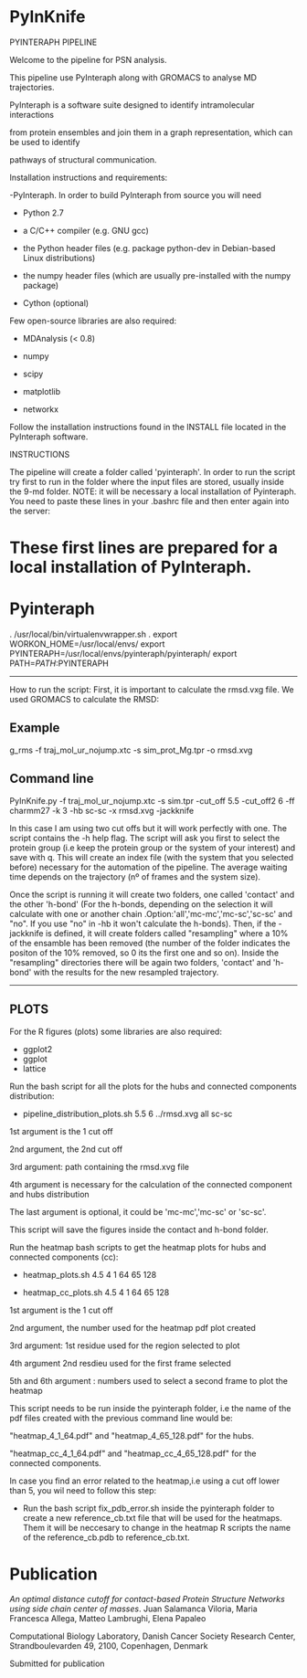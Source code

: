 # PyInKnife

PYINTERAPH PIPELINE

Welcome to the pipeline for PSN analysis.

This pipeline use PyInteraph along with GROMACS to analyse MD trajectories.

PyInteraph is a software suite designed to identify intramolecular interactions

from protein ensembles and join them in a graph representation, which can be used to identify

pathways of structural communication.

Installation instructions and requirements: 

-PyInteraph. In order to build PyInteraph from source you will need

- Python 2.7

- a C/C++ compiler (e.g. GNU gcc)

- the Python header files (e.g. package python-dev in Debian-based Linux distributions)

- the numpy header files (which are usually pre-installed with the numpy package)

- Cython (optional)



Few open-source libraries are also required:


- MDAnalysis (< 0.8)

- numpy 

- scipy 

- matplotlib 

- networkx 

Follow the installation instructions found in the INSTALL file located in the PyInteraph software.


INSTRUCTIONS

The pipeline will create a folder called 'pyinteraph'. In order to run the script try first to run in the folder where the input files are stored, usually inside the 9-md folder.
NOTE: it will be necessary a local installation of Pyinteraph. You need to paste these lines in your .bashrc file and then enter again into the server:

# These first lines are prepared for a local installation of PyInteraph.
# Pyinteraph
. /usr/local/bin/virtualenvwrapper.sh . 
export WORKON_HOME=/usr/local/envs/
export PYINTERAPH=/usr/local/envs/pyinteraph/pyinteraph/ 
export PATH=$PATH:$PYINTERAPH

---------

How to run the script:
First, it is important to calculate the rmsd.vxg file. We used GROMACS to calculate the RMSD: 
## Example
g_rms -f traj_mol_ur_nojump.xtc -s sim_prot_Mg.tpr -o rmsd.xvg 



## Command line
PyInKnife.py -f traj_mol_ur_nojump.xtc -s sim.tpr -cut_off 5.5 -cut_off2 6 -ff charmm27 -k 3 -hb sc-sc -x rmsd.xvg -jackknife

In this case I am using two cut offs but it will work perfectly with one. 
The script contains the -h help flag.
The script will ask you first to select the protein group (i.e keep the protein group or the system of your interest) and save with q. This will create an index file (with the system that you selected before) necessary for the automation of the pipeline.
The average waiting time depends on the trajectory (nº of frames and the system size).

Once the script is running it will create two folders, one called 'contact' and the other 'h-bond' (For the h-bonds, depending on the selection it will calculate with one or another chain .Option:'all','mc-mc','mc-sc','sc-sc' and "no". If you  use "no" in -hb  it won't calculate the h-bonds). Then, if the -jackknife is defined, it will create folders called "resampling" where a 10% of the ensamble has been removed (the number of the folder indicates the positon of the 10% removed, so 0 its the first one and so on).  Inside the "resampling" directories there will be again two folders, 'contact' and 'h-bond' with the results for the new resampled trajectory. 

------
PLOTS
------
For the R figures (plots) some libraries are also required:
- ggplot2
- ggplot
- lattice


Run the bash script for all the plots for the hubs and connected components distribution: 

- pipeline_distribution_plots.sh 5.5 6 ../rmsd.xvg all sc-sc


1st argument is the 1 cut off

2nd argument, the 2nd cut off

3rd argument: path containing the rmsd.xvg file

4th argument is necessary for the calculation of the connected component and hubs distribution

The last argument is optional, it could be 'mc-mc','mc-sc' or 'sc-sc'.

This script will save the figures inside the contact and h-bond folder. 

Run the heatmap bash scripts to get the heatmap plots for hubs and connected components (cc): 

- heatmap_plots.sh 4.5 4 1 64 65 128

- heatmap_cc_plots.sh 4.5 4 1 64 65 128

1st argument is the 1 cut off

2nd argument, the number used for the heatmap pdf plot created

3rd argument: 1st residue used for the region selected to plot

4th argument 2nd resdieu used for the first frame selected

5th and 6th argument : numbers used to select a second frame to plot the heatmap

This script needs to be run inside the pyinteraph folder, i.e the name of the pdf files created with the previous command line would be:

  "heatmap_4_1_64.pdf" and "heatmap_4_65_128.pdf" for the hubs. 
  
  "heatmap_cc_4_1_64.pdf" and "heatmap_cc_4_65_128.pdf" for the connected components. 



In case you find an error related to the heatmap,i.e using a cut off lower than 5, you wil need to follow this step: 
  - Run the bash script fix_pdb_error.sh inside the pyinteraph folder to create a new reference_cb.txt file that will be used for the heatmaps. Them it will be neccesary to change in the heatmap R scripts the name of the reference_cb.pdb to reference_cb.txt. 
    

# Publication

*An optimal distance cutoff for contact-based Protein Structure Networks using side chain center of masses*.
Juan Salamanca Viloria, Maria Francesca Allega, Matteo Lambrughi, Elena Papaleo

Computational Biology Laboratory, Danish Cancer Society Research Center, Strandboulevarden 49, 2100, Copenhagen, Denmark

Submitted for publication


